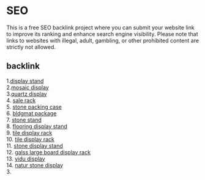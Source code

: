 # SEO
This is a free SEO backlink project where you can submit your website link to improve its ranking and enhance search engine visibility. Please note that links to websites with illegal, adult, gambling, or other prohibited content are strictly not allowed.

## backlink
1.[display stand](https://www.tsianfan.com/product/Tile-Display-Rack.html)  
2.[mosaic display](https://www.mosaicdisplay.com/)  
3.[quartz display](https://www.quartzdisplay.com/)  
4. [sale rack](https://www.salerack.net/)  
5. [stone packing case](https://www.stonepackingcase.com/ )  
6. [bldgmat package](https://www.bldgmatpackage.com/products/  )  
7. [stone stand](https://www.stonestand.com/en/product.html  )  
8. [flooring display stand](https://www.flooringdisplaystand.com/)  
9. [tile display rack](https://www.tiledisplayrack.com/)  
10. [tile display rack](https://www.tiledisplayrack.net/product-category/quartz-stone-tile-natural-artificial-stone-tile-display-racks/)  
11. [stone display stand](https://www.tsianfan.net/)  
12. [galss large board display rack](https://www.tsianfanen.com/en/Glass-large-board-display-rack.html  )  
13. [yidu display](https://www.yidudisplay.net/product/ )  
14. [natur stone display](https://naturalstonedisplay.com/  )  
3. []()  


